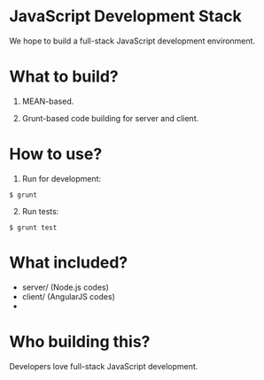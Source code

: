 # JavaScript Development Stack  

We hope to build a full-stack JavaScript development environment.

# What to build? 

1. MEAN-based. 

2. Grunt-based code building for server and client.

# How to use?

1. Run for development:  

```
$ grunt
```  
2. Run tests:  
```
$ grunt test
```  

# What included?

- server/ (Node.js codes)
- client/ (AngularJS codes)
-  

# Who building this?

Developers love full-stack JavaScript development.